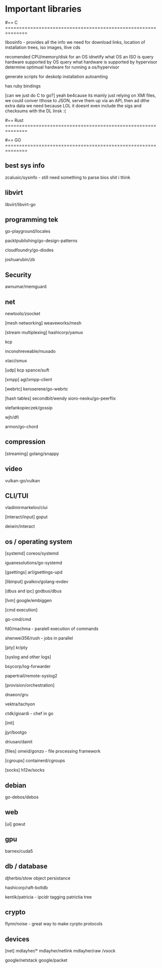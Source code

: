 # Important libraries


#== C ==============================================================

libosinfo - provides all the info we need for download links, location of installation trees, iso images, llive cds

recomended CPU/memory/disk for an OS
idnetify what OS an ISO is
query hardware supported by OS
query what hardware is supported by hypervisor
determine optimual hardware for running a os/hypervisor

generate scripts for deskotp installation autoamting

has ruby bindings 

[can we just do C to go?] yeah be4cause its mainly just relying on XMl files, we could conver tthose to JSON, serve them up via an API, then ad dthe extra data we need because LOL it doesnt even include the sigs and checksums with the DL linsk :(

#== Rust ==============================================================


#== GO ==============================================================
## best sys info
zcalusic/sysinfo - still need something to parse bios shit i think



## libvirt

libvirt/libvirt-go

## programming tek

go-playground/locales

packtpublishing/go-design-patterns

cloudfoundry/go-diodes

joshuarubin/zb


## Security
awnumar/memguard


## net


newtools/zsocket

[mesh networking]
weaveworks/mesh

[stream multiplexing]
hashicorp/yamux

kcp

inconshreveable/muxado

xtaci/smux

[udp]
kcp
spance/suft

[xmpp]
agl/xmpp-client

[webrtc]
keroserene/go-webrtc


[hash tables]
secondbit/wendy
sioro-neoku/go-peerflix

stefankopieczek/gossip

wjh/dfi

armon/go-chord

## compression

[streaming]
golang/snappy


## video

vulkan-go/vulkan

## CLI/TUI

vladimirmarkelov/clui

[interact/input]
goput

deiwin/interact

## os / operating system

[systemd]
coreos/systemd

iguanesolutions/go-systemd

[gsettings]
arl/gsettings-upd

[libinput]
gvalkov/golang-evdev

[dbus and ipc]
godbus/dbus




[lvm]
google/embiggen

[cmd execution]

go-cmd/cmd

fd0/machma - paralell execution of commands


shenwei356/rush - jobs in parallel

[pty]
kr/pty



[syslog and other logs]

bsycorp/log-forwarder

papertrail/remote-syslog2


[provision/orchestration]

dnaeon/gru

vektra/tachyon

ctdk/gioardi - chef in go

[init]

jjyr/bootgo


driusan/dainit


[files]
omeid/gonzo - file processing framework

[cgroups]
containerd/cgroups

[socks]
h12w/socks

## debian

go-debos/debos

## web

[ui]
gowut


## gpu

barnex/cuda5

## db / database


djherbis/stow object persistance

hashicorp/raft-boltdb


kentik/patricia - ipcidr tagging patrictia tree


## crypto

flynn/noise - great way to make cyrpto protocols

## devices

[net]
mdlayher/*
mdlayher/netlink
mdlayher/raw
        /vsock

google/netstack
google/packet


